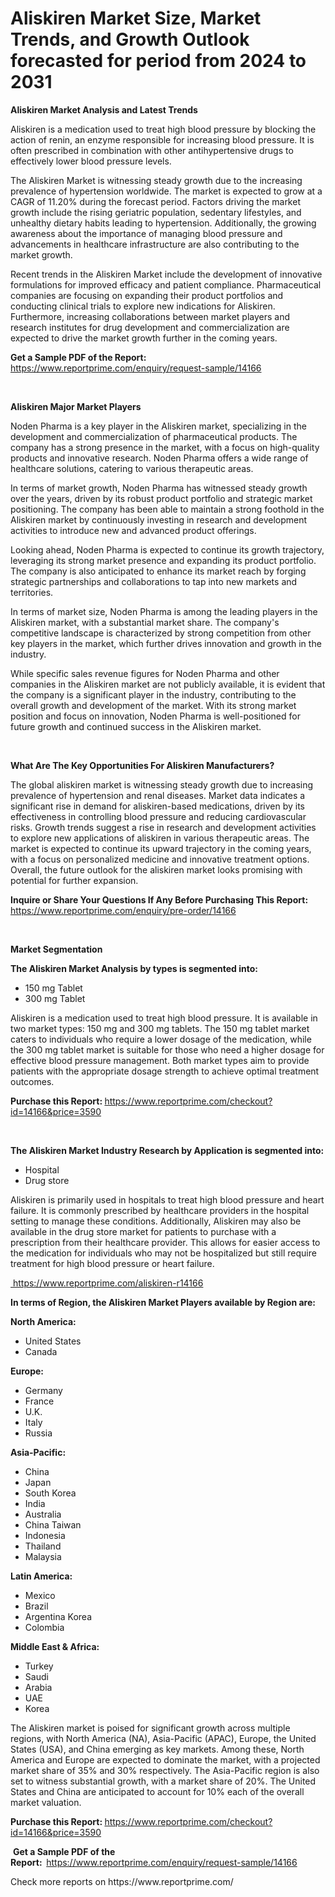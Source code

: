<p><h1>Aliskiren Market Size, Market Trends, and Growth Outlook forecasted for period from 2024 to 2031</h1></p><p><strong>Aliskiren Market Analysis and Latest Trends</strong></p>
<p><p>Aliskiren is a medication used to treat high blood pressure by blocking the action of renin, an enzyme responsible for increasing blood pressure. It is often prescribed in combination with other antihypertensive drugs to effectively lower blood pressure levels.</p><p>The Aliskiren Market is witnessing steady growth due to the increasing prevalence of hypertension worldwide. The market is expected to grow at a CAGR of 11.20% during the forecast period. Factors driving the market growth include the rising geriatric population, sedentary lifestyles, and unhealthy dietary habits leading to hypertension. Additionally, the growing awareness about the importance of managing blood pressure and advancements in healthcare infrastructure are also contributing to the market growth.</p><p>Recent trends in the Aliskiren Market include the development of innovative formulations for improved efficacy and patient compliance. Pharmaceutical companies are focusing on expanding their product portfolios and conducting clinical trials to explore new indications for Aliskiren. Furthermore, increasing collaborations between market players and research institutes for drug development and commercialization are expected to drive the market growth further in the coming years.</p></p>
<p><strong>Get a Sample PDF of the Report:&nbsp;</strong> <a href="https://www.reportprime.com/enquiry/request-sample/14166">https://www.reportprime.com/enquiry/request-sample/14166</a></p>
<p>&nbsp;</p>
<p><strong>Aliskiren Major Market Players</strong></p>
<p><p>Noden Pharma is a key player in the Aliskiren market, specializing in the development and commercialization of pharmaceutical products. The company has a strong presence in the market, with a focus on high-quality products and innovative research. Noden Pharma offers a wide range of healthcare solutions, catering to various therapeutic areas.</p><p>In terms of market growth, Noden Pharma has witnessed steady growth over the years, driven by its robust product portfolio and strategic market positioning. The company has been able to maintain a strong foothold in the Aliskiren market by continuously investing in research and development activities to introduce new and advanced product offerings.</p><p>Looking ahead, Noden Pharma is expected to continue its growth trajectory, leveraging its strong market presence and expanding its product portfolio. The company is also anticipated to enhance its market reach by forging strategic partnerships and collaborations to tap into new markets and territories.</p><p>In terms of market size, Noden Pharma is among the leading players in the Aliskiren market, with a substantial market share. The company's competitive landscape is characterized by strong competition from other key players in the market, which further drives innovation and growth in the industry.</p><p>While specific sales revenue figures for Noden Pharma and other companies in the Aliskiren market are not publicly available, it is evident that the company is a significant player in the industry, contributing to the overall growth and development of the market. With its strong market position and focus on innovation, Noden Pharma is well-positioned for future growth and continued success in the Aliskiren market.</p></p>
<p>&nbsp;</p>
<p><strong>What Are The Key Opportunities For Aliskiren Manufacturers?</strong></p>
<p><p>The global aliskiren market is witnessing steady growth due to increasing prevalence of hypertension and renal diseases. Market data indicates a significant rise in demand for aliskiren-based medications, driven by its effectiveness in controlling blood pressure and reducing cardiovascular risks. Growth trends suggest a rise in research and development activities to explore new applications of aliskiren in various therapeutic areas. The market is expected to continue its upward trajectory in the coming years, with a focus on personalized medicine and innovative treatment options. Overall, the future outlook for the aliskiren market looks promising with potential for further expansion.</p></p>
<p><strong>Inquire or Share Your Questions If Any Before Purchasing This Report:</strong> <a href="https://www.reportprime.com/enquiry/pre-order/14166">https://www.reportprime.com/enquiry/pre-order/14166</a></p>
<p>&nbsp;</p>
<p><strong>Market Segmentation</strong></p>
<p><strong>The Aliskiren Market Analysis by types is segmented into:</strong></p>
<p><ul><li>150 mg Tablet</li><li>300 mg Tablet</li></ul></p>
<p><p>Aliskiren is a medication used to treat high blood pressure. It is available in two market types: 150 mg and 300 mg tablets. The 150 mg tablet market caters to individuals who require a lower dosage of the medication, while the 300 mg tablet market is suitable for those who need a higher dosage for effective blood pressure management. Both market types aim to provide patients with the appropriate dosage strength to achieve optimal treatment outcomes.</p></p>
<p><strong>Purchase this Report:&nbsp;</strong><a href="https://www.reportprime.com/checkout?id=14166&price=3590">https://www.reportprime.com/checkout?id=14166&price=3590</a></p>
<p>&nbsp;</p>
<p><strong>The Aliskiren Market Industry Research by Application is segmented into:</strong></p>
<p><ul><li>Hospital</li><li>Drug store</li></ul></p>
<p><p>Aliskiren is primarily used in hospitals to treat high blood pressure and heart failure. It is commonly prescribed by healthcare providers in the hospital setting to manage these conditions. Additionally, Aliskiren may also be available in the drug store market for patients to purchase with a prescription from their healthcare provider. This allows for easier access to the medication for individuals who may not be hospitalized but still require treatment for high blood pressure or heart failure.</p></p>
<p><a href="https://www.reportprime.com/aliskiren-r14166">&nbsp;https://www.reportprime.com/aliskiren-r14166</a></p>
<p><strong>In terms of Region, the Aliskiren Market Players available by Region are:</strong></p>
<p>
    <p> <strong> North America: </strong>
        <ul>
            <li>United States</li>
            <li>Canada</li>
        </ul>
        </p> 
    <p> <strong> Europe: </strong>
        <ul>
            <li>Germany</li>
            <li>France</li>
            <li>U.K.</li>
            <li>Italy</li>
            <li>Russia</li>
        </ul>
        </p> 
    <p> <strong> Asia-Pacific: </strong>
        <ul>
            <li>China</li>
            <li>Japan</li>
            <li>South Korea</li>
            <li>India</li>
            <li>Australia</li>
            <li>China Taiwan</li>
            <li>Indonesia</li>
            <li>Thailand</li>
            <li>Malaysia</li>
        </ul>
        </p> 
    <p> <strong> Latin America: </strong>
        <ul>
            <li>Mexico</li>
            <li>Brazil</li>
            <li>Argentina Korea</li>
            <li>Colombia</li>
        </ul>
        </p> 
    <p> <strong> Middle East & Africa: </strong>
        <ul>
            <li>Turkey</li>
            <li>Saudi</li>
            <li>Arabia</li>
            <li>UAE</li>
            <li>Korea</li>
        </ul>
    </p>
    </p>
<p><p>The Aliskiren market is poised for significant growth across multiple regions, with North America (NA), Asia-Pacific (APAC), Europe, the United States (USA), and China emerging as key markets. Among these, North America and Europe are expected to dominate the market, with a projected market share of 35% and 30% respectively. The Asia-Pacific region is also set to witness substantial growth, with a market share of 20%. The United States and China are anticipated to account for 10% each of the overall market valuation.</p></p>
<p><strong>Purchase this Report: </strong><a href="https://www.reportprime.com/checkout?id=14166&price=3590">https://www.reportprime.com/checkout?id=14166&price=3590</a></p>
<p>&nbsp;<strong>Get a Sample PDF of the Report:&nbsp;&nbsp;</strong><a href="https://www.reportprime.com/enquiry/request-sample/14166">https://www.reportprime.com/enquiry/request-sample/14166</a></p>
<p><strong></strong></p>
<p>Check more reports on https://www.reportprime.com/</p>